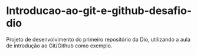 # Introducao-ao-git-e-github-desafio-dio
Projeto de desenvolvimento do primeiro repositório da Dio, utilizando a aula de introdução ao Git/Github como exemplo.
